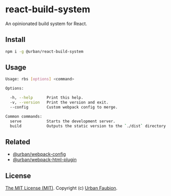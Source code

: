 # react-build-system

An opinionated build system for React.


## Install

```sh
npm i -g @urban/react-build-system
```


## Usage

```sh
Usage: rbs [options] <command>

Options:

  -h, --help      Print this help.
  -v, --version   Print the version and exit.
  --config        Custom webpack config to merge.

Common commands:
  serve           Starts the development server.
  build           Outputs the static version to the `./dist` directory.
```


## Related

- [@urban/webpack-config](https://github.com/urban/webpack-config)
- [@urban/webpack-html-plugin](https://github.com/urban/webpack-html-plugin)


## License

[The MIT License (MIT)](LICENSE). Copyright (c) [Urban Faubion](http://urbanfaubion.com).
